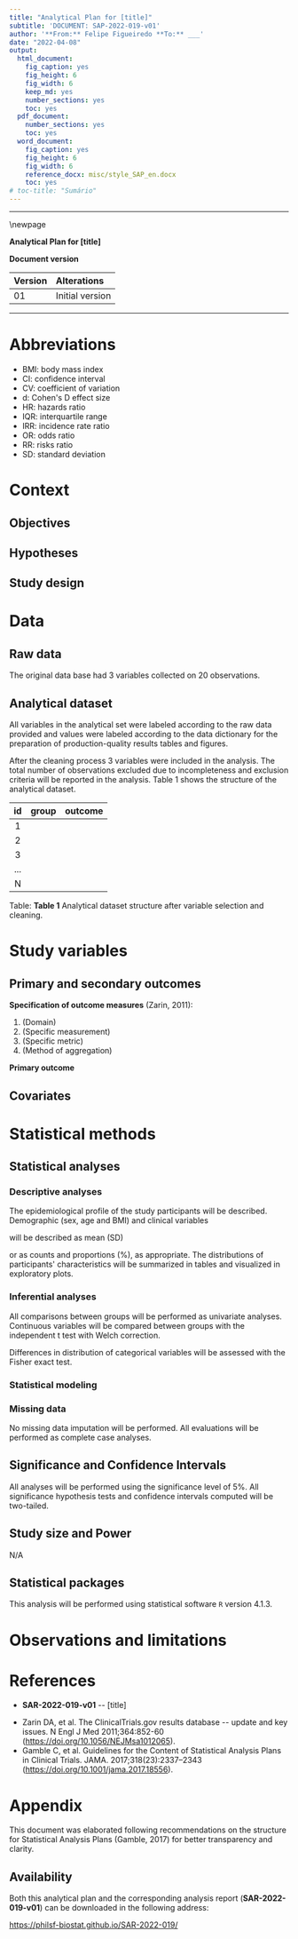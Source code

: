 ```yaml
---
title: "Analytical Plan for [title]"
subtitle: 'DOCUMENT: SAP-2022-019-v01'
author: '**From:** Felipe Figueiredo **To:** ___'
date: "2022-04-08"
output:
  html_document:
    fig_caption: yes
    fig_height: 6
    fig_width: 6
    keep_md: yes
    number_sections: yes
    toc: yes
  pdf_document:
    number_sections: yes
    toc: yes
  word_document:
    fig_caption: yes
    fig_height: 6
    fig_width: 6
    reference_docx: misc/style_SAP_en.docx
    toc: yes
# toc-title: "Sumário"
---
```




---

\newpage

**Analytical Plan for [title]**

**Document version**


|Version |Alterations     |
|:-------|:---------------|
|01      |Initial version |

---

# Abbreviations

- BMI: body mass index
- CI: confidence interval
- CV: coefficient of variation
- d: Cohen's D effect size
- HR: hazards ratio
- IQR: interquartile range
- IRR: incidence rate ratio
- OR: odds ratio
- RR: risks ratio
- SD: standard deviation

# Context

## Objectives

## Hypotheses

## Study design

# Data



## Raw data

The original data base had
3
variables collected on
20
observations.

## Analytical dataset

All variables in the analytical set were labeled according to the raw data provided and values were labeled according to the data dictionary for the preparation of production-quality results tables and figures.

<!-- After the cleaning process -->
<!-- 3 -->
<!-- variables were included in the analysis -->
<!-- with -->
<!-- 20 -->
<!-- observations. -->
After the cleaning process
3
variables were included in the analysis.
The total number of observations excluded due to incompleteness and exclusion criteria will be reported in the analysis.
Table 1 shows the structure of the analytical dataset.


| id  | group | outcome |
|:---:|:-----:|:-------:|
|  1  |       |         |
|  2  |       |         |
|  3  |       |         |
| ... |       |         |
|  N  |       |         |

Table: **Table 1** Analytical dataset structure after variable selection and cleaning.

# Study variables

## Primary and secondary outcomes

**Specification of outcome measures** (Zarin, 2011):

1. (Domain)
2. (Specific measurement)
3. (Specific metric)
4. (Method of aggregation)

**Primary outcome**

## Covariates

# Statistical methods

## Statistical analyses

### Descriptive analyses

The epidemiological profile of the study participants will be described.
Demographic
(sex, age and BMI)
and clinical variables
<!-- ( [vars] ) -->
will be described as
mean (SD)
<!-- median (IQR) -->
or as counts and proportions (%), as appropriate.
The distributions of participants' characteristics will be summarized in tables and visualized in exploratory plots.

### Inferential analyses

All comparisons between groups will be performed as univariate analyses.
Continuous variables will be compared between groups with the
independent t test with Welch correction.
<!-- paired t test. -->
<!-- Wilcoxon test. -->
Differences in distribution of categorical variables will be assessed with the
Fisher exact test.
<!-- chi-square test. -->
<!-- McNemar test. -->

<!-- All inferential analyses will be performed in the statistical models (described in the next section). -->

### Statistical modeling

### Missing data

No missing data imputation will be performed.
All evaluations will be performed as complete case analyses.

## Significance and Confidence Intervals

All analyses will be performed using the significance level of 5%.
All significance hypothesis tests and confidence intervals computed will be
two-tailed.
<!-- left-tailed. -->
<!-- right-tailed. -->

## Study size and Power



<!-- Study groups were balanced and the total sample size was 20 including all groups. -->

<!-- Study groups were not balanced with -->
<!-- group1 with 10 participants -->
<!-- and -->
<!-- group2 with 10 participants -->
<!-- with a total study size of 20. -->
<!-- This power analysis adjusts for different group sizes. -->

<!-- With these group sizes a t test can detect an effect size as large as -->
<!-- **d = 1.32** -->
<!-- with 80% power and 5% significance level (Cohen, 1988). -->

N/A

## Statistical packages

This analysis will be performed using statistical software `R` version 4.1.3.

# Observations and limitations

# References

- **SAR-2022-019-v01** -- [title]
<!-- - Cohen, J. (1988). Statistical power analysis for the behavioral sciences (2nd Ed.). New York: Routledge. -->
- Zarin DA, et al. The ClinicalTrials.gov results database -- update and key issues. N Engl J Med 2011;364:852-60 (<https://doi.org/10.1056/NEJMsa1012065>).
- Gamble C, et al. Guidelines for the Content of Statistical Analysis Plans in Clinical Trials. JAMA. 2017;318(23):2337–2343 (<https://doi.org/10.1001/jama.2017.18556>).

# Appendix

This document was elaborated following recommendations on the structure for Statistical Analysis Plans (Gamble, 2017) for better transparency and clarity.

## Availability

Both this analytical plan and the corresponding analysis report (**SAR-2022-019-v01**) can be downloaded in the following address:

<https://philsf-biostat.github.io/SAR-2022-019/>

<!-- The client has requested that this analysis be kept confidential. -->
<!-- Both this analytical plan and the corresponding analysis report (**SAR-2022-019-v01**) are therefore not published online and only the title and year of the analysis will be included in the consultant's Portfolio. -->
<!-- The portfolio is available at: -->

<!-- <https://philsf-biostat.github.io/> -->
